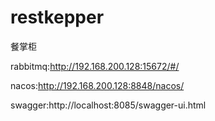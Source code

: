 # restkepper
餐掌柜

rabbitmq:http://192.168.200.128:15672/#/

nacos:http://192.168.200.128:8848/nacos/

swagger:http://localhost:8085/swagger-ui.html